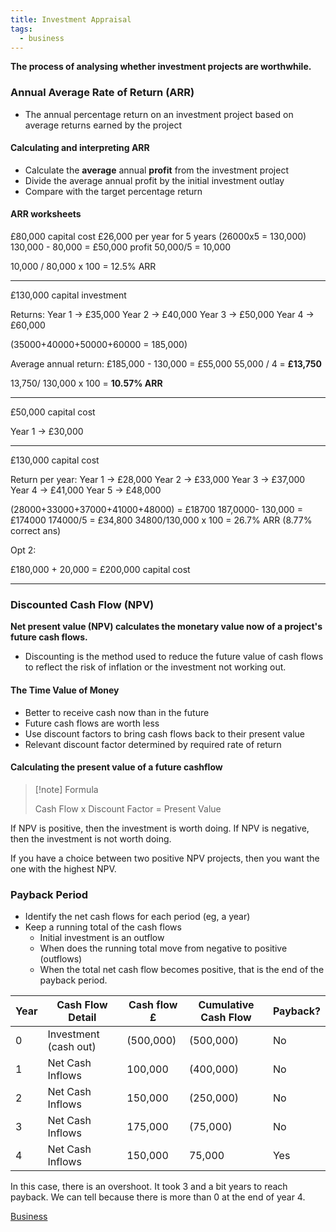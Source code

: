```yaml
---
title: Investment Appraisal
tags:
  - business
---
```

**The process of analysing whether investment projects are worthwhile.**

### Annual Average Rate of Return (ARR)

- The annual percentage return on an investment project based on average returns earned by the project

#### Calculating and interpreting ARR

- Calculate the **average** annual **profit** from the investment project
- Divide the average annual profit by the initial investment outlay
- Compare with the target percentage return

#### ARR worksheets

£80,000 capital cost
£26,000 per year for 5 years
(26000x5 = 130,000)
130,000 - 80,000 = £50,000 profit
50,000/5 = 10,000

10,000 / 80,000 x 100 = 12.5% ARR


---

£130,000 capital investment

Returns:
Year 1 → £35,000
Year 2 → £40,000
Year 3 → £50,000
Year 4 → £60,000

(35000+40000+50000+60000 = 185,000)

Average annual return: 
£185,000 - 130,000 = £55,000
55,000 / 4 = **£13,750**

13,750/ 130,000 x 100 = **10.57% ARR**

---
£50,000 capital cost

Year 1 -> £30,000



---

£130,000 capital cost

Return per year:
Year 1 -> £28,000
Year 2 -> £33,000
Year 3 -> £37,000
Year 4 -> £41,000
Year 5 -> £48,000

(28000+33000+37000+41000+48000) = £18700
187,0000- 130,000 = £174000
174000/5 = £34,800
34800/130,000 x 100 =  26.7% ARR (8.77% correct ans)


Opt 2:

£180,000 + 20,000 = £200,000 capital cost

---
### Discounted Cash Flow (NPV)

**Net present value (NPV) calculates the monetary value now of a project's future cash flows.**

- Discounting is the method used to reduce the future value of cash flows to reflect the risk of inflation or the investment not working out.

#### The Time Value of Money

- Better to receive cash now than in the future
- Future cash flows are worth less
- Use discount factors to bring cash flows back to their present value
- Relevant discount factor determined by required rate of return

#### Calculating the present value of a future cashflow

> [!note] Formula
>
> Cash Flow x Discount Factor = Present Value 

If NPV is positive, then the investment is worth doing.
If NPV is negative, then the investment is not worth doing.

If you have a choice between two positive NPV projects, then you want the one with the highest NPV.

### Payback Period

- Identify the net cash flows for each period (eg, a year)
- Keep a running total of the cash flows
	- Initial investment is an outflow
	- When does the running total move from negative to positive (outflows)
	- When the total net cash flow becomes positive, that is the end of the payback period.


| Year | Cash Flow Detail      | Cash flow £ | Cumulative Cash Flow | Payback? |
|------|-----------------------|-------------|----------------------|----------|
| 0    | Investment (cash out) | (500,000)   | (500,000)            | No       |
| 1    | Net Cash Inflows      | 100,000     | (400,000)            | No       |
| 2    | Net Cash Inflows      | 150,000     | (250,000)            | No       |
| 3    | Net Cash Inflows      | 175,000     | (75,000)             | No       |
| 4    | Net Cash Inflows      | 150,000     | 75,000               | Yes      |

In this case, there is an overshoot. It took 3 and a bit years to reach payback. We can tell because there is more than 0 at the end of year 4. 




[Business](/Business)